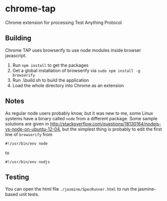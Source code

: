 # chrome-tap
Chrome extension for processing Test Anything Protocol

## Building

Chrome TAP uses browserify to use node modules inside browser javascript.

1. Run `npm install` to get the packages
2. Get a global installation of browserify via `sudo npm install -g browserify`
3. Run .\build.sh to build the application
4. Load the whole directory into Chrome as an extension

## Notes

As regular node users probably know, but it was new to me, some Linux systems have a binary called `node` from a different package. Some sample solutions are given in http://stackoverflow.com/questions/18130164/nodejs-vs-node-on-ubuntu-12-04, but the simplest thing is probably to edit the first line of `browserify` from 

```
#!/usr/bin/env node
```

to

```
#!/usr/bin/env nodjs
```

## Testing

You can open the html file `./jasmine/SpecRunner.html` to run the jasmine-based unit tests.


